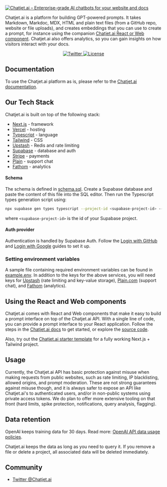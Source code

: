   <a href="">
  <img alt="Chatjet.ai – Enterprise-grade AI chatbots for your website and docs" src="https://github.com/chatjet-ai/chatjet.ai/blob/main/Group%205.png?raw"
  <h1 align="center"></h1>
</a>
<br/>


Chatjet.ai is a platform for building GPT-powered prompts. It takes Markdown, Markdoc, MDX, HTML and plain text files (from a GitHub repo, website or file uploads), and creates embeddings that you can use to create a prompt, for instance using the companion [Chatjet.ai React or Web component](https://Chatjet.ai.com/docs#components). Chatjet.ai also offers analytics, so you can gain insights on how visitors interact with your docs.

<p align="center">
  <a href="https://twitter.com/Chatjet.ai">
    <img alt="Twitter" src="https://img.shields.io/twitter/follow/Chatjet.ai?style=flat&label=%40Chatjet.ai&logo=twitter&color=0bf&logoColor=fff" />
  </a>
  <a aria-label="License" href="https://github.com/motifland/Chatjet.ai/blob/main/LICENSE">
    <img alt="License" src="https://img.shields.io/badge/License-Apache_2.0-blue.svg">
  </a>
</p>

## Documentation

To use the Chatjet.ai platform as is, please refer to the [Chatjet.ai documentation](https://Chatjet.ai/docs).

## Our Tech Stack

Chatjet.ai is built on top of the following stack:

- [Next.js](https://nextjs.org/) - framework
- [Vercel](https://vercel.com/) - hosting
- [Typescript](https://www.typescriptlang.org/) - language
- [Tailwind](https://tailwindcss.com/) - CSS
- [Upstash](https://upstash.com/) - Redis and rate limiting
- [Supabase](https://supabase.com/) - database and auth
- [Stripe](https://stripe.com/) - payments
- [Plain](https://plain.com/) - support chat
- [Fathom](https://usefathom.com/) - analytics


#### Schema

The schema is defined in [schema.sql](https://github.com/motifland/Chatjet.ai/blob/main/config/schema.sql). Create a Supabase database and paste the content of this file into the SQL editor. Then run the Typescript types generation script using:

```sh
npx supabase gen types typescript --project-id <supabase-project-id> --schema public > types/supabase.ts
```

where `<supabase-project-id>` is the id of your Supabase project.

#### Auth provider

Authentication is handled by Supabase Auth. Follow the [Login with GitHub](https://supabase.com/docs/guides/auth/social-login/auth-github) and [Login with Google](https://supabase.com/docs/guides/auth/social-login/auth-google) guides to set it up.

### Setting environment variables

A sample file containing required environment variables can be found in [example.env](https://github.com/motifland/Chatjet.ai/blob/main/example.env). In addition to the keys for the above services, you will need keys for [Upstash](https://upstash.com/) (rate limiting and key-value storage), [Plain.com](https://plain.com) (support chat), and [Fathom](https://usefathom.com/) (analytics).

## Using the React and Web components

Chatjet.ai comes with React and Web components that make it easy to build a prompt interface on top of the Chatjet.ai API. With a single line of code, you can provide a prompt interface to your React application. Follow the steps in the [Chatjet.ai docs](https://Chatjet.ai.com/docs#components) to get started, or explore the [source code](https://github.com/motifland/Chatjet.ai-js).

Also, try out the [Chatjet.ai starter template](https://github.com/motifland/Chatjet.ai-starter-template) for a fully working Next.js + Tailwind project.

## Usage

Currently, the Chatjet.ai API has basic protection against misuse when making requests from public websites, such as rate limiting, IP blacklisting, allowed origins, and prompt moderation. These are not strong guarantees against misuse though, and it is always safer to expose an API like Chatjet.ai's to authenticated users, and/or in non-public systems using private access tokens. We do plan to offer more extensive tooling on that front (hard limits, spike protection, notifications, query analysis, flagging).

## Data retention

OpenAI keeps training data for 30 days. Read more: [OpenAI API data usage policies](https://openai.com/policies/api-data-usage-policies).

Chatjet.ai keeps the data as long as you need to query it. If you remove a file or delete a project, all associated data will be deleted immediately.

## Community

- [Twitter @Chatjet.ai](https://twitter.com/Chatjet.ai)
